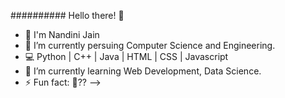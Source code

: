 ########## Hello there! 👋



- 👋 I'm Nandini Jain
- 🔭 I’m currently persuing Computer Science and Engineering.
- 💻 Python | C++ | Java | HTML | CSS | Javascript
- 🌱 I’m currently learning Web Development, Data Science.
- ⚡ Fun fact: 👀??
-->

